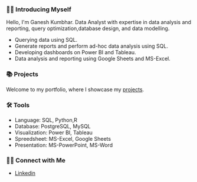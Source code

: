 ### 🧑‍💼 Introducing Myself


Hello, I'm Ganesh Kumbhar. Data Analyst with expertise in data analysis and reporting, query optimization,database design, and data modelling. 

- Querying data using SQL.
- Generate reports and perform ad-hoc data analysis using SQL.
- Developing dashboards on Power BI and Tableau.
- Data analysis and reporting using Google Sheets and MS-Excel.

### 📚 Projects

Welcome to my portfolio, where I showcase my [projects](https://github.com).

### 🛠️ Tools

- Language: SQL, Python,R 
- Database: PostgreSQL, MySQL
- Visualization: Power BI, Tableau
- Spreedsheet: MS-Excel, Google Sheets
- Presentation: MS-PowerPoint, MS-Word

### 👋🏻 Connect with Me

- [Linkedin](http://www.linkedin.com/in/theganeshk)
